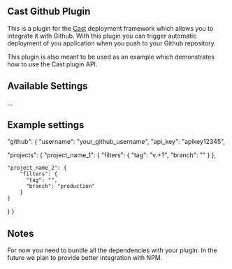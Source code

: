 ## Cast Github Plugin

This is a plugin for the [Cast](http://www.cast-project.org) deployment
framework which allows you to integrate it with Github. With this plugin you can
trigger automatic deployment of you application when you push to your Github
repository.

This plugin is also meant to be used as an example which demonstrates how to use
the Cast plugin API.

## Available Settings

...

## Example settings

"github": {
  "username": "your_github_username",
  "api_key": "apikey12345",

  "projects": {
    "project_name_1": {
        "filters": {
          "tag": "v.+?",
          "branch": ""
        }
    },

    "project_name_2": {
        "filters": {
          "tag": "",
          "branch": "production"
        }
    }
  }
}

## Notes

For now you need to bundle all the dependencies with your plugin. In the future
we plan to provide better integration with NPM.
